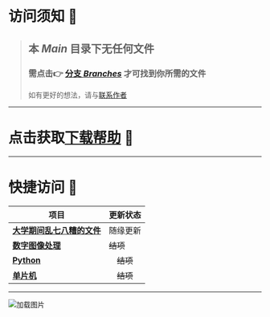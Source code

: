 # 访问须知 📖

> ## 本 *Main* 目录下无任何文件
>### 需点击👉 [分支 *Branches*](https://github.com/LuvGaze/School/branches) 才可找到你所需的文件
> 如有更好的想法，请与[联系作者](https://github.com/LuvGaze)

---

# 点击获取[下载帮助](https://github.com/LuvGaze/Notes/blob/dcdff4e4fc3bfefd284af414bcd7c9fcea62e4b6/Git-Help/%E4%B8%8B%E8%BD%BD%E5%B8%AE%E5%8A%A9%20Help-DownLoad.md) 💬

---

# 快捷访问 🚀

| 项目                                                          | 更新状态    |
|-------------------------------------------------------------|---------|
| [**大学期间乱七八糟的文件**](https://github.com/LuvGaze/School/tree/其他) | 随缘更新    |
| [**数字图像处理**](https://github.com/LuvGaze/School/tree/数字图像处理)  | ~~结项~~    |
| [**Python**](https://github.com/LuvGaze/School/tree/Python)  | 　~~结项~~ |
| [**单片机**](https://github.com/LuvGaze/School/tree/单片机)        | 　~~结项~~ |

---

![加载图片](/Picture.jpg)
